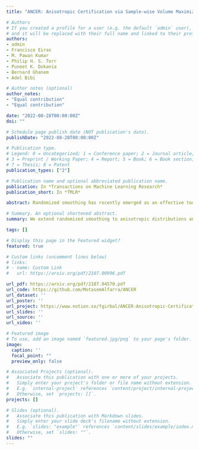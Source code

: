 ```yaml
---
title: "ANCER: Anisotropic Certification via Sample-wise Volume Maximization"

# Authors
# If you created a profile for a user (e.g. the default `admin` user), write the username (folder name) here 
# and it will be replaced with their full name and linked to their profile.
authors:
- admin
- Francisco Eiras
- M. Pawan Kumar
- Philip H. S. Torr
- Puneet K. Dokania
- Bernard Ghanem
- Adel Bibi

# Author notes (optional)
author_notes: 
- "Equal contribution"
- "Equal contribution"

date: "2022-08-28T00:00:00Z"
doi: ""

# Schedule page publish date (NOT publication's date).
publishDate: "2022-08-28T00:00:00Z"

# Publication type.
# Legend: 0 = Uncategorized; 1 = Conference paper; 2 = Journal article;
# 3 = Preprint / Working Paper; 4 = Report; 5 = Book; 6 = Book section;
# 7 = Thesis; 8 = Patent
publication_types: ["2"]

# Publication name and optional abbreviated publication name.
publication: In *Transactions on Machine Learning Research*
publication_short: In *TMLR*

abstract: Randomized smoothing has recently emerged as an effective tool that enables certification of deep neural network classifiers at scale. All prior art on randomized smoothing has focused on isotropic ℓp certification, which has the advantage of yielding certificates that can be easily compared among isotropic methods via ℓp-norm radius. However, isotropic certification limits the region that can be certified around an input to worst-case adversaries, i.e., it cannot reason about other "close", potentially large, constant prediction safe regions. To alleviate this issue, (i) we theoretically extend the isotropic randomized smoothing ℓ1 and ℓ2 certificates to their generalized anisotropic counterparts following a simplified analysis. Moreover, (ii) we propose evaluation metrics allowing for the comparison of general certificates - a certificate is superior to another if it certifies a superset region - with the quantification of each certificate through the volume of the certified region. We introduce ANCER, a practical framework for obtaining anisotropic certificates for a given test set sample via volume maximization. Our empirical results demonstrate that ANCER achieves state-of-the-art ℓ1 and ℓ2 certified accuracy on both CIFAR-10 and ImageNet at multiple radii, while certifying substantially larger regions in terms of volume, thus highlighting the benefits of moving away from isotropic analysis. 

# Summary. An optional shortened abstract.
summary: We extend randomized smoothing to anisotropic distributions and optimize the anisotropic smoothing parameters per input point in randomized smoothing.

tags: []

# Display this page in the Featured widget?
featured: true

# Custom links (uncomment lines below)
# links:
# - name: Custom Link
#   url: https://arxiv.org/pdf/2107.00996.pdf

url_pdf: https://arxiv.org/pdf/2107.04570.pdf
url_code: https://github.com/MotasemAlfarra/ANCER
url_dataset: ''
url_poster: ''
url_project: https://www.notion.so/fgirbal/ANCER-Anisotropic-Certification-via-Sample-wise-Volume-Maximization-6a74a84feb094206a87a4e1e2f92cd95
url_slides: ''
url_source: ''
url_video: ''

# Featured image
# To use, add an image named `featured.jpg/png` to your page's folder. 
image:
  caption: ''
  focal_point: ""
  preview_only: false

# Associated Projects (optional).
#   Associate this publication with one or more of your projects.
#   Simply enter your project's folder or file name without extension.
#   E.g. `internal-project` references `content/project/internal-project/index.md`.
#   Otherwise, set `projects: []`.
projects: []

# Slides (optional).
#   Associate this publication with Markdown slides.
#   Simply enter your slide deck's filename without extension.
#   E.g. `slides: "example"` references `content/slides/example/index.md`.
#   Otherwise, set `slides: ""`.
slides: ""
---
```




